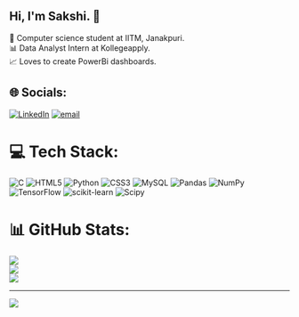 ## Hi,  I'm Sakshi. 👋

🧠  Computer science student at IITM, Janakpuri.</br>
📊  Data Analyst Intern at Kollegeapply.</br>
📈  Loves to create PowerBi dashboards.</br>



## 🌐 Socials:
[![LinkedIn](https://img.shields.io/badge/LinkedIn-%230077B5.svg?logo=linkedin&logoColor=white)](https://linkedin.com/in/https://www.linkedin.com/in/sakshi-rana-6893b7219/) [![email](https://img.shields.io/badge/Email-D14836?logo=gmail&logoColor=white)](mailto:rsakshi875@gmail.com) 

# 💻 Tech Stack:
![C](https://img.shields.io/badge/c-%2300599C.svg?style=plastic&logo=c&logoColor=white) ![HTML5](https://img.shields.io/badge/html5-%23E34F26.svg?style=plastic&logo=html5&logoColor=white) ![Python](https://img.shields.io/badge/python-3670A0?style=plastic&logo=python&logoColor=ffdd54) ![CSS3](https://img.shields.io/badge/css3-%231572B6.svg?style=plastic&logo=css3&logoColor=white) ![MySQL](https://img.shields.io/badge/mysql-4479A1.svg?style=plastic&logo=mysql&logoColor=white) ![Pandas](https://img.shields.io/badge/pandas-%23150458.svg?style=plastic&logo=pandas&logoColor=white) ![NumPy](https://img.shields.io/badge/numpy-%23013243.svg?style=plastic&logo=numpy&logoColor=white) ![TensorFlow](https://img.shields.io/badge/TensorFlow-%23FF6F00.svg?style=plastic&logo=TensorFlow&logoColor=white) ![scikit-learn](https://img.shields.io/badge/scikit--learn-%23F7931E.svg?style=plastic&logo=scikit-learn&logoColor=white) ![Scipy](https://img.shields.io/badge/SciPy-%230C55A5.svg?style=plastic&logo=scipy&logoColor=%white)
# 📊 GitHub Stats:
![](https://github-readme-stats.vercel.app/api?username=rsakshi20&theme=merko&hide_border=false&include_all_commits=false&count_private=false)<br/>
![](https://nirzak-streak-stats.vercel.app/?user=rsakshi20&theme=merko&hide_border=false)<br/>
![](https://github-readme-stats.vercel.app/api/top-langs/?username=rsakshi20&theme=merko&hide_border=false&include_all_commits=false&count_private=false&layout=compact)

---
[![](https://visitcount.itsvg.in/api?id=rsakshi20&icon=0&color=1)](https://visitcount.itsvg.in)

<!-- Proudly created with GPRM ( https://gprm.itsvg.in ) -->

